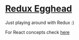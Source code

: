 # [Redux Egghead](https://egghead.io/series/getting-started-with-redux)

Just playing around with Redux :)

For React concepts check [here](https://github.com/reactjs/react-basic)
